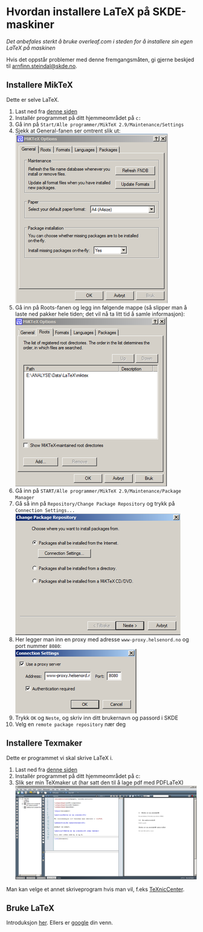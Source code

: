 ﻿# Hvordan installere LaTeX på SKDE-maskiner

*Det anbefales sterkt å bruke overleaf.com i steden for å installere sin egen LaTeX på maskinen*

Hvis det oppstår problemer med denne fremgangsmåten, gi gjerne beskjed til arnfinn.steindal@skde.no.

## Installere MikTeX

Dette er selve LaTeX.

1. Last ned fra [denne siden](http://miktex.org/download)
2. Installér programmet på ditt hjemmeområdet på `c:`
3. Gå inn på `Start/Alle programmer/MikTeX 2.9/Maintenance/Settings`
  1. Sjekk at General-fanen ser omtrent slik ut:  
![Alt text](figurer/miktex_general.png)  
  2. Gå inn på Roots-fanen og legg inn følgende mappe (så slipper man å laste ned pakker hele tiden; det vil nå ta litt tid å samle informasjon):
![Alt text](figurer/miktex_roots.png)  
4. Gå inn på `START/Alle programmer/MikTeX 2.9/Maintenance/Package Manager`
  1. Gå så inn på `Repository/Change Package Repository` og trykk på `Connection Settings...`  
![Alt text](figurer/miktex_repository1.png)  
  2. Her legger man inn en proxy med adresse `www-proxy.helsenord.no` og port nummer `8080`:  
![Alt text](figurer/miktex_repository_proxy.png)
  3. Trykk `OK` og `Neste`, og skriv inn ditt brukernavn og passord i SKDE
  4. Velg en `remote package repository` nær deg

## Installere Texmaker 

Dette er programmet vi skal skrive LaTeX i.

1. Last ned fra [denne siden](http://www.xm1math.net/texmaker/download.html)
2. Installér programmet på ditt hjemmeområdet på c:  
3. Slik ser min TeXmaker ut (har satt den til å lage pdf med PDFLaTeX)  
![Alt text](figurer/texmaker.png)  

Man kan velge et annet skriveprogram hvis man vil, f.eks [TeXnicCenter](http://www.texniccenter.org).

## Bruke LaTeX

Introduksjon [her](latex_intro.md). Ellers er [google](http://www.google.no/search?q=introduction+to+latex) din venn.  

